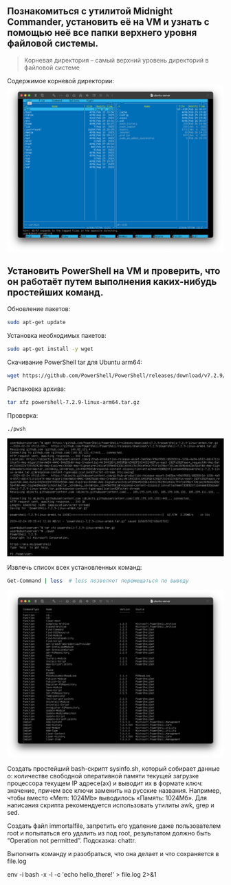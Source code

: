 Познакомиться с утилитой Midnight Commander, установить её на VM и узнать с помощью неё все папки верхнего уровня файловой системы.
-
>Корневая директория – самый верхний уровень директорий в файловой системе

Содержимое корневой директории:
![](/HW3/assets/1-1.png) 

Установить PowerShell на VM и проверить, что он работаёт путем выполнения каких-нибудь простейших команд.
-
Обновление пакетов:

``` bash
sudo apt-get update
``` 

Установка необходимых пакетов:

``` bash
sudo apt-get install -y wget
``` 

Скачивание PowerShell tar для Ubuntu arm64:

``` bash
wget https://github.com/PowerShell/PowerShell/releases/download/v7.2.9/powershell-7.2.9-linux-arm64.tar.gz
``` 
Распаковка архива:

``` bash
tar xfz powershell-7.2.9-linux-arm64.tar.gz 
```
Проверка:

``` bash
./pwsh
``` 
![](/HW3/assets/2-1.png) 

Извлечь список всех установленных команд:

``` bash
Get-Command | less  # less позволяет перемещаться по выводу
```
![](/HW3/assets/2-2.png) 
 
 Создать простейший bash-скрипт sysinfo.sh, который собирает данные о:
 количестве свободной оперативной памяти
 текущей загрузке процессора
 текущем IP адресе(ах)
 и выводит их в формате ключ: значение, причем все ключи заменить на русские названия. Например, чтобы вместо «Mem: 1024Mb» выводилось «Память: 1024Мб». Для написания    скрипта рекомендуется использовать утилиты awk, grep и sed.
 
 Cоздать файл immortalfile, запретить его удаление даже пользователем root и попытаться его удалить из под root, результатом должно быть “Operation not permitted”.       Подсказка: chattr.

 Выполнить команду и разобраться, что она делает и что сохраняется в file.log

 env -i bash -x -l -c 'echo hello_there!' > file.log 2>&1



